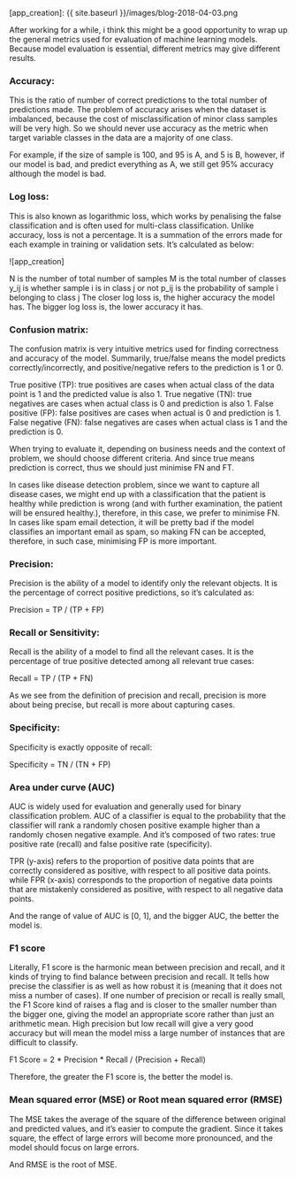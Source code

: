 [app_creation]: {{ site.baseurl }}/images/blog-2018-04-03.png

After working for a while, i think this might be a good opportunity to wrap up the general metrics used for evaluation of machine learning models. Because model evaluation is essential, different metrics may give different results.

### Accuracy:  

This is the ratio of number of correct predictions to the total number of predictions made. The problem of accuracy arises when the dataset is imbalanced, because the cost of misclassification of minor class samples will be very high. So we should never use accuracy as the metric when target variable classes in the data are a majority of one class. 

For example, if the size of sample is 100, and 95 is A, and 5 is B, however, if our model is bad, and predict everything as A, we still get 95% accuracy although the model is bad.

### Log loss: 

This is also known as logarithmic loss, which works by penalising the false classification and is often used for multi-class classification. Unlike accuracy, loss is not a percentage. It is a summation of the errors made for each example in training or validation sets. It’s calculated as below:

![app_creation]

N is the number of total number of samples
M is the total number of classes
y_ij is whether sample i is in class j or not
p_ij is the probability of sample i belonging to class j
The closer log loss is, the higher accuracy the model has. The bigger log loss is, the lower accuracy it has.

### Confusion matrix: 

The confusion matrix is very intuitive metrics used for finding correctness and accuracy of the model. Summarily, true/false means the model predicts correctly/incorrectly, and positive/negative refers to the prediction is 1 or 0.

True positive (TP): true positives are cases when actual class of the data point is 1 and the predicted value is also 1.
True negative (TN): true negatives are cases when actual class is 0 and prediction is also 1.
False positive (FP): false positives are cases when actual is 0 and prediction is 1. 
False negative (FN): false negatives are cases when actual class is 1 and the prediction is 0.

When trying to evaluate it, depending on business needs and the context of problem, we should choose different criteria. And since true means prediction is correct, thus we should just minimise FN and FT. 

In cases like disease detection problem, since we want to capture all disease cases, we might end up with a classification that the patient is healthy while prediction is wrong (and with further examination, the patient will be ensured healthy.), therefore, in this case, we prefer to minimise FN. In cases like spam email detection,  it will be pretty bad if the model classifies an important email as spam, so making FN can be accepted, therefore, in such case, minimising FP is more important.

### Precision:

Precision is the ability of a model to identify only the relevant objects. It is the percentage of correct positive predictions, so it’s calculated as: 

Precision = TP / (TP + FP)

### Recall or Sensitivity:

Recall is the ability of a model to find all the relevant cases. It is the percentage of true positive detected among all relevant true cases:

Recall = TP / (TP + FN)

As we see from the definition of precision and recall, precision is more about being precise, but recall is more about capturing cases. 

### Specificity:

Specificity is exactly opposite of recall:

Specificity = TN / (TN + FP)

### Area under curve (AUC)

AUC is widely used for evaluation and generally used for binary classification problem. AUC of a classifier is equal to the probability that the classifier will rank a randomly chosen positive example higher than a randomly chosen negative example. And it’s composed of two rates: true positive rate (recall) and false positive rate (specificity).

TPR (y-axis) refers to the proportion of positive data points that are correctly considered as positive, with respect to all positive data points. while FPR (x-axis) corresponds to the proportion of negative data points that are mistakenly considered as positive, with respect to all negative data points.

And the range of value of AUC is [0, 1], and the bigger AUC, the better the model is.

### F1 score

Literally, F1 score is the harmonic mean between precision and recall, and it kinds of trying to find balance between precision and recall. It tells how precise the classifier is as well as how robust it is (meaning that it does not miss a number of cases). If one number of precision or recall is really small, the F1 Score kind of raises a flag and is closer to the smaller number than the bigger one, giving the model an appropriate score rather than just an arithmetic mean. High precision but low recall will give a very good accuracy but will mean the model miss a large number of instances that are difficult to classify. 

F1 Score = 2 * Precision * Recall / (Precision + Recall)

Therefore, the greater the F1 score is, the better the model is.

### Mean squared error (MSE) or Root mean squared error (RMSE)
The MSE takes the average of the square of the difference between original and predicted values, and it’s easier to compute the gradient. Since it takes square, the effect of large errors will become more pronounced, and the model should focus on large errors. 

And RMSE is the root of MSE.
